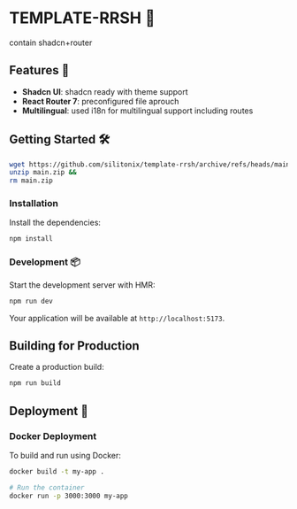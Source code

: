 # TEMPLATE-RRSH 🚀

contain shadcn+router

## Features 🌟

- **Shadcn UI**: shadcn ready with theme support
- **React Router 7**: preconfigured file aprouch
- **Multilingual**: used i18n for multilingual support including routes

## Getting Started 🛠️

```bash
wget https://github.com/silitonix/template-rrsh/archive/refs/heads/main.zip &&
unzip main.zip &&
rm main.zip
```

### Installation

Install the dependencies:

```bash
npm install
```

### Development 📦 

Start the development server with HMR:

```bash
npm run dev
```

Your application will be available at `http://localhost:5173`.

## Building for Production

Create a production build:

```bash
npm run build
```

## Deployment 🚀

### Docker Deployment

To build and run using Docker:

```bash
docker build -t my-app .

# Run the container
docker run -p 3000:3000 my-app
```
